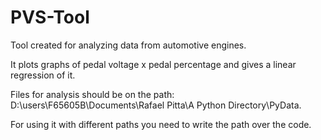 # PVS-Tool

Tool created for analyzing data from automotive engines.

It plots graphs of pedal voltage x pedal percentage and gives a linear regression of it.

Files for analysis should be on the path: D:\users\F65605B\Documents\Rafael Pitta\A Python Directory\PyData.

For using it with different paths you need to write the path over the code.
